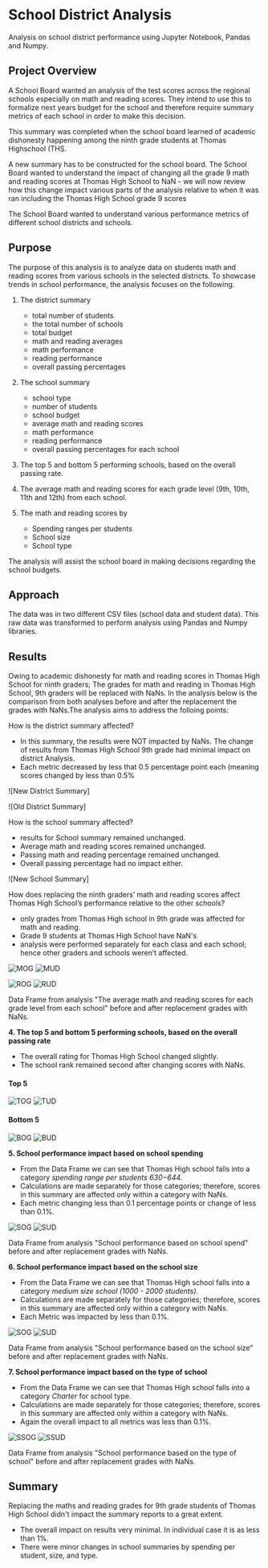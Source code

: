 # School District Analysis
Analysis on school district performance using Jupyter Notebook,  Pandas and Numpy.

## Project Overview

A School Board wanted an analysis of the test scores across the regional schools especially on math and reading scores. They intend to use this to formalize next years budget for the school and therefore require summary metrics of each school in order to make this decision.

This summary was completed when the school board learned of academic dishonesty happening among the ninth grade students at Thomas Highschool (THS.

A new summary has to be constructed for the school board. The School Board wanted to understand the impact of changing all the grade 9 math and reading scores at Thomas High School to NaN - we will now review how this change impact various parts of the analysis relative to when it was ran including the Thomas High School grade 9 scores

The School Board wanted to understand various performance metrics of different school districts and schools. 

## Purpose 

The purpose of this analysis is to analyze data on students math and reading scores from various schools in the selected districts. To showcase trends in school performance, the analysis focuses on the following.

1.  The district summary
    - total number of students
    - the total number of schools
    - total budget
    - math and reading averages
    - math performance
    - reading performance
    - overall passing percentages

2. The school summary
    - school type
    - number of students
    - school budget
    - average math and reading scores 
    - math performance 
    - reading performance 
    - overall passing percentages for each school

3.  The top 5 and bottom 5 performing schools, based on the overall passing rate.

4.  The  average math and reading scores for each grade level (9th, 10th, 11th and 12th) from each school.

5.  The math and reading scores by
    -   Spending ranges per students
    -   School size
    -   School type

The analysis will assist the school board in making decisions regarding the school budgets.

## Approach

The data was in two different CSV files (school data and student data). This raw data was transformed to perform analysis using Pandas and Numpy libraries.


## Results
Owing to academic dishonesty for math and reading scores in Thomas High School for ninth graders; The grades for math and reading in Thomas High School, 9th graders will be replaced with NaNs. In the analysis below is the comparison from both analyses before and after the replacement the grades with NaNs.The analysis aims to address the folloing points:

How is the district summary affected?
-   In this summary, the results were NOT impacted by NaNs. The change of results from Thomas High School 9th grade had minimal impact on district Analysis.
-   Each metric decreased by less that 0.5 percentage point each (meaning scores changed by less than 0.5%

![New District Summary]

![Old District Summary]

How is the school summary affected?
-   results for School summary remained unchanged.
-   Average math and reading scores remained unchanged.
-   Passing math and reading percentage remained unchanged.
-   Overall passing percentage had no impact either.

![New School Summary]

How does replacing the ninth graders’ math and reading scores affect Thomas High School’s performance relative to the other schools?

-   only grades from Thomas High school in 9th grade was affected for math and reading.
- Grade 9 students at Thomas High School have NaN's
-  analysis were performed separately for each class and each school; hence other graders and schools weren’t affected.


![MOG](https://github.com/awalindeep/School_District_Analysis./blob/AwalinGHMAIN/Resources/Math_Score_Original.png)
![MUD](https://github.com/awalindeep/School_District_Analysis./blob/AwalinGHMAIN/Resources/Match_Score_Updated.png)



![ROG](https://github.com/awalindeep/School_District_Analysis./blob/AwalinGHMAIN/Resources/Reading_Score_Original.png)
![RUD](https://github.com/awalindeep/School_District_Analysis./blob/AwalinGHMAIN/Resources/Reading_Score_Updated.png)

Data Frame from analysis "The average math and reading scores for each grade level from each school" before and after replacement grades with NaNs.

**4. The top 5 and bottom 5 performing schools, based on the overall passing rate**

-   The overall rating for Thomas High School changed slightly.
-   The school rank remained second after changing scores with NaNs.
#### Top 5

![TOG](https://github.com/awalindeep/School_District_Analysis./blob/AwalinGHMAIN/Resources/Top_School_Original.png)
![TUD](https://github.com/awalindeep/School_District_Analysis./blob/AwalinGHMAIN/Resources/Top_School_Updated.png)
#### Bottom 5

![BOG](https://github.com/awalindeep/School_District_Analysis./blob/AwalinGHMAIN/Resources/Bottom_School_Original.png)
![BUD](https://github.com/awalindeep/School_District_Analysis./blob/AwalinGHMAIN/Resources/Bottom_School_Updated.png)


**5. School performance impact based on school spending**

-   From the Data Frame we can see that Thomas High school falls into a category  _spending range per students $630-$644_.
-   Calculations are made separately for those categories; therefore, scores in this summary are affected only within a category with NaNs.
-   Each metric changing less than 0.1 percentage points or change of less than 0.1%.

![SOG](https://github.com/awalindeep/School_District_Analysis./blob/AwalinGHMAIN/Resources/Spending_Summary_Original.png)
![SUD](https://github.com/awalindeep/School_District_Analysis./blob/AwalinGHMAIN/Resources/Spending_Summary_Updated.png)

Data Frame from analysis "School performance based on school spend" before and after replacement grades with NaNs.

**6. School performance impact based on the school size**

-   From the Data Frame we can see that Thomas High school falls into a category  _medium size school (1000 - 2000 students)_.
-   Calculations are made separately for those categories; therefore, scores in this summary are affected only within a category with NaNs.
-   Each Metric was impacted by less than 0.1%. 

![SOG](https://github.com/awalindeep/School_District_Analysis./blob/AwalinGHMAIN/Resources/School_Size_Original.png)
![SUD](https://github.com/awalindeep/School_District_Analysis./blob/AwalinGHMAIN/Resources/School_Size_Updated.png)

Data Frame from analysis "School performance based on the school size" before and after replacement grades with NaNs.

**7. School performance impact based on the type of school**

-   From the Data Frame we can see that Thomas High school falls into a category  _Charter_  for school type.
-   Calculations are made separately for those categories; therefore, scores in this summary are affected only within a category with NaNs.
-   Again the overall impact to all metrics was less than 0.1%.

![SSOG](https://github.com/awalindeep/School_District_Analysis./blob/AwalinGHMAIN/Resources/Scool_Type_Original.png)
![SSUD](https://github.com/awalindeep/School_District_Analysis./blob/AwalinGHMAIN/Resources/School_Type_Updated.png)

Data Frame from analysis "School performance based on the type of school" before and after replacement grades with NaNs.


## Summary

Replacing the maths and reading grades for 9th grade students of Thomas High School didn't impact the summary reports to a great extent.

*  The overall impact on results very minimal. In individual case it is as less than 1%. 
*  There were minor changes in school summaries by spending per student, size, and type.    